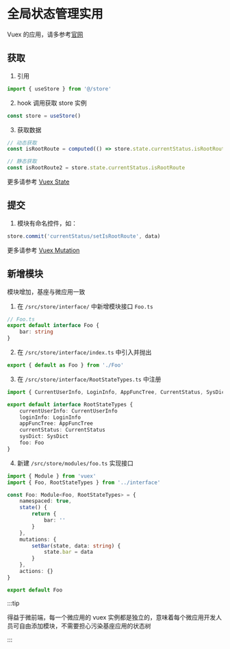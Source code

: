 # 全局状态管理实用

Vuex 的应用，请多参考[官网](https://vuex.vuejs.org/zh/)

## 获取

1. 引用

```ts
import { useStore } from '@/store'
```

2. hook 调用获取 store 实例

```ts
const store = useStore()
```

3. 获取数据

```ts
// 动态获取
const isRootRoute = computed(() => store.state.currentStatus.isRootRoute)

// 静态获取
const isRootRoute2 = store.state.currentStatus.isRootRoute
```

更多请参考 [Vuex State](https://vuex.vuejs.org/zh/guide/state.html)

## 提交

1. 模块有命名控件，如：

```ts
store.commit('currentStatus/setIsRootRoute', data)
```

更多请参考 [Vuex Mutation](https://vuex.vuejs.org/zh/guide/mutations.html)

## 新增模块

模块增加，基座与微应用一致

1. 在 `/src/store/interface/` 中新增模块接口 `Foo.ts`

```ts
// Foo.ts
export default interface Foo {
    bar: string
}

```

2. 在 `/src/store/interface/index.ts` 中引入并抛出

```ts
export { default as Foo } from './Foo'
```

3. 在 `/src/store/interface/RootStateTypes.ts` 中注册

```ts
import { CurrentUserInfo, LoginInfo, AppFuncTree, CurrentStatus, SysDict, Foo } from './index'

export default interface RootStateTypes {
    currentUserInfo: CurrentUserInfo
    loginInfo: LoginInfo
    appFuncTree: AppFuncTree
    currentStatus: CurrentStatus
    sysDict: SysDict
    foo: Foo
}

```

4. 新建 `/src/store/modules/foo.ts` 实现接口

```ts
import { Module } from 'vuex'
import { Foo, RootStateTypes } from '../interface'

const Foo: Module<Foo, RootStateTypes> = {
    namespaced: true,
    state() {
        return {
            bar: ''
        }
    },
    mutations: {
        setBar(state, data: string) {
            state.bar = data
        }
    },
    actions: {}
}

export default Foo

```

:::tip

得益于微前端，每一个微应用的 vuex 实例都是独立的，意味着每个微应用开发人员可自由添加模块，不需要担心污染基座应用的状态树

:::
